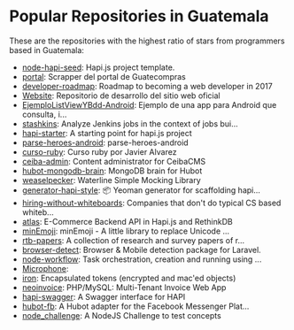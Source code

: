 # Popular Repositories in Guatemala

These are the repositories with the highest ratio of stars from programmers based in Guatemala:

- [node-hapi-seed](https://github.com/ottogiron/node-hapi-seed): Hapi.js project template.
- [portal](https://github.com/transparentegt/portal): Scrapper del portal de Guatecompras
- [developer-roadmap](https://github.com/kamranahmedse/developer-roadmap): Roadmap to becoming a web developer in 2017
- [Website](https://github.com/Developers-Guatemala/Website): Repositorio de desarrollo del sitio web oficial
- [EjemploListViewYBdd-Android](https://github.com/aovalle84/EjemploListViewYBdd-Android): Ejemplo de una app para Android que consulta, i...
- [stashkins](https://github.com/xoom/stashkins): Analyze Jenkins jobs in the context of jobs bui...
- [hapi-starter](https://github.com/yalochat/hapi-starter): A starting point for hapi.js project
- [parse-heroes-android](https://github.com/zezzi/parse-heroes-android): parse-heroes-android
- [curso-ruby](https://github.com/mirandapablog/curso-ruby): Curso ruby por Javier Alvarez
- [ceiba-admin](https://github.com/ottogiron/ceiba-admin): Content administrator for CeibaCMS
- [hubot-mongodb-brain](https://github.com/shokai/hubot-mongodb-brain): MongoDB brain for Hubot
- [weaselpecker](https://github.com/ottogiron/weaselpecker): Waterline Simple Mocking Library
- [generator-hapi-style](https://github.com/jedireza/generator-hapi-style): :package: Yeoman generator for scaffolding hapi...
- [hiring-without-whiteboards](https://github.com/poteto/hiring-without-whiteboards): Companies that don't do typical CS based whiteb...
- [atlas](https://github.com/yoonic/atlas): E-Commerce Backend API in Hapi.js and RethinkDB
- [minEmoji](https://github.com/rodrigopolo/minEmoji): minEmoji - A little library to replace Unicode ...
- [rtb-papers](https://github.com/wnzhang/rtb-papers): A collection of research and survey papers of r...
- [browser-detect](https://github.com/hisorange/browser-detect): Browser & Mobile detection package for Laravel.
- [node-workflow](https://github.com/joyent/node-workflow): Task orchestration, creation and running using ...
- [Microphone](https://github.com/rogeralsing/Microphone): 
- [iron](https://github.com/hueniverse/iron): Encapsulated tokens (encrypted and mac'ed objects)
- [neoinvoice](https://github.com/tlhunter/neoinvoice): PHP/MySQL: Multi-Tenant Invoice Web App
- [hapi-swagger](https://github.com/glennjones/hapi-swagger): A Swagger interface for HAPI
- [hubot-fb](https://github.com/yalochat/hubot-fb): A Hubot adapter for the Facebook Messenger Plat...
- [node_challenge](https://github.com/yalochat/node_challenge): A NodeJS Challenge to test concepts
